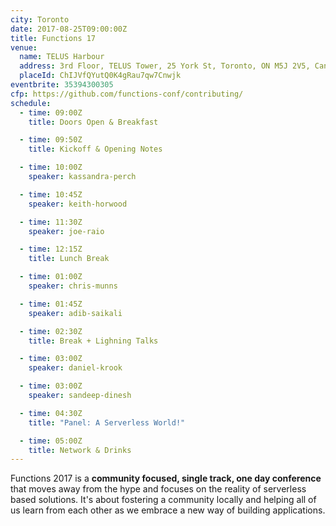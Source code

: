 ```yaml
---
city: Toronto
date: 2017-08-25T09:00:00Z
title: Functions 17
venue:
  name: TELUS Harbour
  address: 3rd Floor, TELUS Tower, 25 York St, Toronto, ON M5J 2V5, Canada
  placeId: ChIJVfQYutQ0K4gRau7qw7Cnwjk
eventbrite: 35394300305
cfp: https://github.com/functions-conf/contributing/
schedule:
  - time: 09:00Z
    title: Doors Open & Breakfast

  - time: 09:50Z
    title: Kickoff & Opening Notes

  - time: 10:00Z
    speaker: kassandra-perch

  - time: 10:45Z
    speaker: keith-horwood

  - time: 11:30Z
    speaker: joe-raio

  - time: 12:15Z
    title: Lunch Break

  - time: 01:00Z
    speaker: chris-munns

  - time: 01:45Z
    speaker: adib-saikali

  - time: 02:30Z
    title: Break + Lighning Talks

  - time: 03:00Z
    speaker: daniel-krook

  - time: 03:00Z
    speaker: sandeep-dinesh

  - time: 04:30Z
    title: "Panel: A Serverless World!"

  - time: 05:00Z
    title: Network & Drinks
---
```


Functions 2017 is a **community focused, single track, one day conference** that moves away from the hype and focuses on the reality of serverless based solutions. It's about fostering a community locally and helping all of us learn from each other as we embrace a new way of building applications.